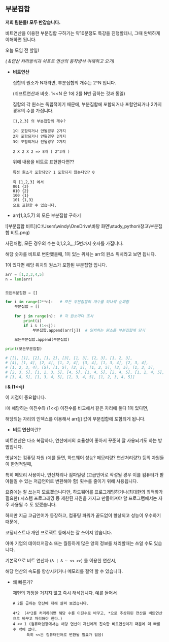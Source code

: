 ## 부분집합 



**저희 팀분들! 모두 반갑습니다.**

비트연산을 이용한 부분집합 구하기는  약10분정도 특강을 진행할테니, 그때 완벽하게 이해하면 됩니다.

 

오늘 모임 전 할일!

*( &연산 처리방식과 쉬프트 연산의 동작방식 이해하고 오기)*





- **비트연산**

  집합의 원소가 N개라면, 부분집합의 개수는 2^N 입니다.

  (쉬프트연산과 비슷.  1<<N 은 1에 2를 N번 곱하는 것과 동일)

  집합의 각 원소는 독립적이기 때문에, 부분집합에 포함되거나 포함안되거나 2가지 경우의 수를 가집니다.

  ```
  [1,2,3] 의 부분집합의 개수?
  
  1이 포함되거나 안될경우 2가지
  2가 포함되거나 안될경우 2가지
  3이 포함되거나 안될경우 2가지
  
  2 X 2 X 2 => 8개 ( 2^3개 )
  ```

  위에 내용을 비트로 표현한다면??

  ```
  특정 원소가 포함되면? 1 포함되지 않는다면? 0
  
  즉 [1,2,3] 에서
  001 {3}
  010 {2}
  100 {1}
  101 {1,3} 
  으로 표현할 수 있습니다.
  ```



- arr[1,3,5,7] 의  모든 부분집합 구하기

![부분집합 비트](C:\Users\windy\OneDrive\바탕 화면\study_python\창고\부분집합 비트.png)

사진처럼, 모든 경우의 수는 0,1,2,3,,,,15번까지 숫자를 가집니다.

해당 숫자를 비트로 변환했을때, 1이 있는 위치는 arr의 원소 위치라고 보면 됩니다.

1이 있다면 해당 위치의 원소가 포함된 부분집합 입니다.



```python
arr = [1,2,3,4,5]
n = len(arr)


모든부분집합 = []

for i in range(2**n):   # 모든 부분집합의 개수를 하나씩 순회함
    부분집합 = []
    
    for j in range(n):  # 각 원소마다 조사
        print(i)
        if i & (1<<j):
            부분집합.append(arr[j])  # 일치하는 원소를 부분집합에 담기
    
    모든부분집합.append(부분집합)

print(모든부분집합)

# [[], [1], [2], [1, 2], [3], [1, 3], [2, 3], [1, 2, 3], 
# [4], [1, 4], [2, 4], [1, 2, 4], [3, 4], [1, 3, 4], [2, 3, 4], 
# [1, 2, 3, 4], [5], [1, 5], [2, 5], [1, 2, 5], [3, 5], [1, 3, 5], 
# [2, 3, 5], [1, 2, 3, 5], [4, 5], [1, 4, 5], [2, 4, 5], [1, 2, 4, 5], 
# [3, 4, 5], [1, 3, 4, 5], [2, 3, 4, 5], [1, 2, 3, 4, 5]]
```



**i & (1<<j)** 

이 지점이 중요합니다.

i에 해당하는 이진수와 (1<<j) 이진수를 비교해서 같은 자리에 둘다 1이 있다면, 

해당되는 자리의 인덱스를 이용해서 arr[j] 값이 부분집합에 포함되게 됩니다.







- **비트 연산**이란?

비트연산은 다소 복잡하나, 연산에서의 효율성이 좋아서 꾸준히 잘 사용되기도 하는 방법입니다.



옛날에는 컴퓨팅 자원 (예를 들면, 하드웨어 성능? 메모리량? 연산처리량?) 등의 자원들이 한정적일때,

특히 메모리 사용이나, 연산처리나 컴파일링 (고급언어로 작성될 경우 이를 컴퓨터가 받아들일 수 있는 저급언어로 변환해야 함) 횟수를 줄이기 위해 사용됩니다.



요즘에는 잘 쓰는지 모르겠습니다만, 하드웨어를 프로그래밍하거나(최대한의 최적화가 필요한) 시스템 프로그래밍 등 제한된 자원을 가지고 만들어져야 할 프로그램에서는 자주 사용될 수 도 있겠습니다.

하지만 지금 고급언어가 등장하고, 컴퓨팅 파워가 끝도없이 향상되고 성능이 우수하기 때문에, 

코딩테스트나 개인 프로젝트 등에서는 잘 쓰이지 않습니다.

아마 기업의 데이터저장소 또는 월등하게 많은 양의 정보를 처리할때는 쓰일 수도 있습니다.



기본적으로 비트 연산자 (`& | & ~ << >>`) 를 이용한 연산시, 

해당 연산의 속도를 향상시키거나 메모리를 절약 할 수 있습니다.



- 왜 빠른가?

  재현의 과정을 거치지 않고 즉시 해석됩니다. 예를 들어서

  ```
  # 2를 곱하는 연산에 대해 살펴 보겠습니다.
  
  4*2  (4*2를 처리하려면 해당 수를 이진수로 바꾸고, *으로 추상화된 연산을 비트연산으로 바꾸고 처리해야 한다.)
  4 << 1 (컴퓨터입장에서는 해당 연산이 자신에게 친숙한 비트연산이기 때문에 더 빠를 수 밖에 없다.
  		특히 <<은 컴퓨터언어로 변환될 필요가 없음)
  ```

